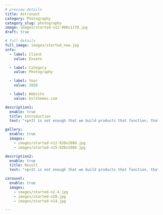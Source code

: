 ```yaml
---
# preview details
title: Astronaut
category: Photography
category_slug: photography
image: images/started-n12-900x1170.jpg
draft: true

# full details
full_image: images/started_new.jpg
info:
  - label: Client
    value: Envato

  - label: Category
    value: Photography

  - label: Year
    value: 2020

  - label: Website
    value: bslthemes.com

description1:
  enable: true
  title: Introduction
  text: "<p>It is not enough that we build products that function, that are understandable and usable, we also need to build products that bring joy and excitement, pleasure and fun, and, yes, beauty to people’s lives. Creativity is to discover a question that has never been asked. If one brings up an idiosyncratic question, the answer he gives will necessarily be unique as well.</p>"

gallery:
  enable: true
  images:
    - images/started-n12-920x1080.jpg
    - images/started-n15-920x1080.jpg

description2:
  enable: true
  title: Result
  text: "<p>It is not enough that we build products that function, that are understandable and usable, we also need to build products that bring joy and excitement, pleasure and fun, and, yes, beauty to people’s lives. Creativity is to discover a question that has never been asked. If one brings up an idiosyncratic question, the answer he gives will necessarily be unique as well.</p><p>Creativity is to discover a question that has never been asked. If one brings up an idiosyncratic question, the answer he gives will necessarily be unique as well.</p>"

carousel:
  enable: true
  images:
    - images/started-n2_4.jpg
    - images/started-n20.jpg
    - images/started-n14.jpg

---
```


